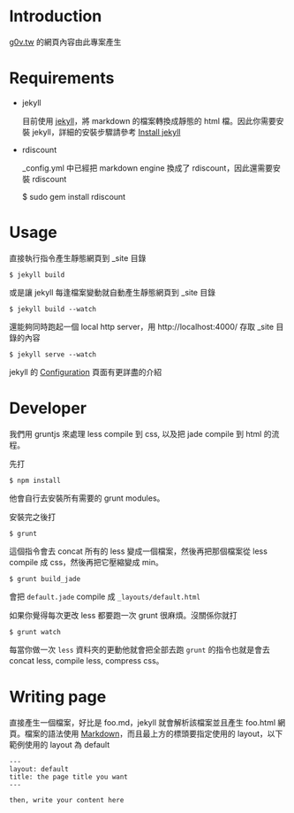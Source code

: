 # Introduction

[g0v.tw](http://g0v.tw) 的網頁內容由此專案產生

# Requirements

* jekyll

    目前使用 [jekyll](https://github.com/mojombo/jekyll)，將 markdown 的檔案轉換成靜態的 html 檔。因此你需要安裝 jekyll，詳細的安裝步驟請參考 [Install jekyll](http://jekyllrb.com/docs/installation/)

* rdiscount

    _config.yml 中已經把 markdown engine 換成了 rdiscount，因此還需要安裝 rdiscount

    $ sudo gem install rdiscount

# Usage

直接執行指令產生靜態網頁到 _site 目錄

    $ jekyll build

或是讓 jekyll 每逢檔案變動就自動產生靜態網頁到 _site 目錄

    $ jekyll build --watch

還能夠同時跑起一個 local http server，用 http://localhost:4000/ 存取  _site 目錄的內容

    $ jekyll serve --watch

jekyll 的 [Configuration](https://github.com/mojombo/jekyll/wiki/Configuration) 頁面有更詳盡的介紹

# Developer

我們用 gruntjs 來處理 less compile 到 css, 以及把 jade compile 到 html 的流程。

先打

    $ npm install

他會自行去安裝所有需要的 grunt modules。

安裝完之後打

    $ grunt 

這個指令會去 concat 所有的 less 變成一個檔案，然後再把那個檔案從 less compile 成 css，然後再把它壓縮變成 min。

    $ grunt build_jade

會把 `default.jade` compile 成 `_layouts/default.html`

如果你覺得每次更改 less 都要跑一次 grunt 很麻煩。沒關係你就打

    $ grunt watch 

每當你做一次 `less` 資料夾的更動他就會把全部去跑 `grunt` 的指令也就是會去 concat less, compile less, compress css。 


# Writing page

直接產生一個檔案，好比是 foo.md，jekyll 就會解析該檔案並且產生 foo.html 網頁。檔案的語法使用 [Markdown](http://markdown.tw/)，而且最上方的標頭要指定使用的 layout，以下範例使用的 layout 為 default

    ---
    layout: default
    title: the page title you want
    ---

    then, write your content here


